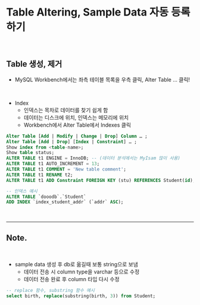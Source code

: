 # Table Altering, Sample Data 자동 등록하기

<br>

## Table 생성, 제거

- MySQL Workbench에서는 좌측 테이블 목록을 우측 클릭, Alter Table ... 클릭!

<br>

- Index
  - 인덱스는 목차로 데이터를 찾기 쉽게 함
  - 데이터는 디스크에 위치, 인덱스는 메모리에 위치
  - Workbench에서 Alter Table에서 Indexes 클릭

```sql
Alter Table [Add | Modify | Change | Drop] Column … ;
Alter Table [Add | Drop] [Index | Constraint] … ;
Show index from <table-name>;
Show table status;
ALTER TABLE t1 ENGINE = InnoDB; -- (데이터 분석에서는 MyIsam 많이 사용)
ALTER TABLE t1 AUTO_INCREMENT = 13;
ALTER TABLE t1 COMMENT = 'New table comment';
ALTER TABLE t1 RENAME t2;
ALTER TABLE t1 ADD Constraint FOREIGN KEY (stu) REFERENCES Student(id);

-- 인덱스 예시
ALTER TABLE `dooodb`.`Student`
ADD INDEX `index_student_addr` (`addr` ASC);
```

<br>

---

## Note.

<br>

- sample data 생성 후 db로 옮길때 보통 string으로 보냄
  - 데이터 전송 시 column type을 varchar 등으로 수정
  - 데이터 전송 완료 후 column 타입 다시 수정

```sql
-- replace 함수, substring 함수 예시
select birth, replace(substring(birth, 3)) from Student;

```

